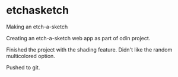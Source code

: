 # etchasketch
Making an etch-a-sketch

Creating an etch-a-sketch web app as part of odin project.

Finished the project with the shading feature. Didn't like the random multicolored option.

Pushed to git.